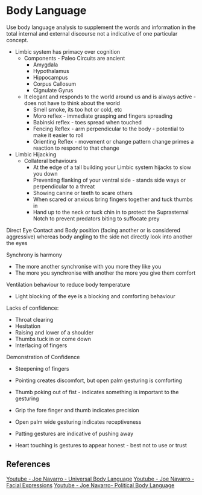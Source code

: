 # Body Language


Use body language analysis to supplement the words and information in the total internal and external discourse not a indicative of one particular concept.

- Limbic system has primacy over cognition
	- Components - Paleo Circuits are ancient 
		- Amygdala
		- Hypothalamus
		- Hippocampus
		- Corpus Callosum
		- Cignulate Gyrus
	- It elegant and responds to the world around us and is always active - does not have to think about the world
		- Smell smoke, its too hot or cold, etc
		- Moro reflex - immediate grasping and fingers spreading 
		- Babinski reflex - toes spread when touched
		- Fencing Reflex - arm perpendicular to the body - potential to make it easier to roll
		- Orienting Reflex - movement or change pattern change primes a reaction to respond to that change
- Limbic Hijacking
	- Collateral behaviours
		- At the edge of a tall building your Limbic system hijacks to slow you down
		- Preventing flanking of your ventral side - stands side ways or perpendicular to a threat
		- Showing canine or teeth to scare others
		- When scared or anxious bring fingers together and tuck thumbs in
		- Hand up to the neck or tuck chin in to protect the Suprasternal Notch to prevent predators biting to suffocate prey

Direct Eye Contact and Body position (facing another or is considered aggressive) whereas body angling to the side not directly look into another the eyes  

Synchrony is harmony
- The more another synchronise with you more they like you
- The more you synchronise with another the more you give them comfort 

Ventilation behaviour to reduce body temperature 
- Light blocking of the eye is a blocking and comforting behaviour 

Lacks of confidence:
- Throat clearing
- Hesitation 
- Raising and lower of a shoulder
- Thumbs tuck in or come down
- Interlacing of fingers

Demonstration of Confidence
- Steepening of fingers



- Pointing creates discomfort, but open palm gesturing is comforting
- Thumb poking out of fist - indicates something is important to the gesturing 
- Grip the fore finger and thumb indicates precision
- Open palm wide gesturing indicates receptiveness
- Patting gestures are indicative of pushing away
- Heart touching is gestures to appear honest - best not to use or trust 

## References

[Youtube - Joe Navarro - Universal Body Language](https://www.youtube.com/watch?v=aThjX4rsnfk)
[Youtube - Joe Navarro - Facial Expressions](https://www.youtube.com/watch?v=VAB9cUlGrRo)
[Youtube - Joe Navarro-  Political Body Language](https://www.youtube.com/watch?v=CfNEHW3qgso)